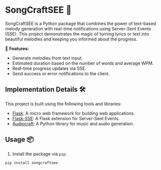 # SongCraftSEE 🎵

SongCraftSEE is a Python package that combines the power of text-based melody generation with real-time notifications using Server-Sent Events (SSE). This project demonstrates the magic of turning lyrics or text into beautiful melodies and keeping you informed about the progress.

🚀 **Features:**
- Generate melodies from text input.
- Estimated duration based on the number of words and average WPM.
- Real-time progress updates via SSE.
- Send success or error notifications to the client.

## Implementation Details 🛠️

This project is built using the following tools and libraries:

- [Flask](https://flask.palletsprojects.com/): A micro web framework for building web applications.
- [Flask-SSE](https://flask-sse.readthedocs.io/): A Flask extension for Server-Sent Events.
- [Audiocraft](https://github.com/yourusername/audiocraft): A Python library for music and audio generation.

## Usage 📦

1. Install the package via `pip`:

```bash
pip install songcraftsee
```
